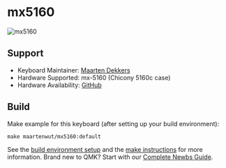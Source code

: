 # mx5160

![mx5160](https://i.imgur.com/XZ9xUeq.jpg)

## Support
* Keyboard Maintainer: [Maarten Dekkers](https://github.com/maartenwut)
* Hardware Supported: mx-5160 (Chicony 5160c case)
* Hardware Availability: [GitHub](https://github.com/Maartenwut/mx-5160)

## Build
Make example for this keyboard (after setting up your build environment):

    make maartenwut/mx5160:default

See the [build environment setup](https://docs.qmk.fm/#/getting_started_build_tools) and the [make instructions](https://docs.qmk.fm/#/getting_started_make_guide) for more information. Brand new to QMK? Start with our [Complete Newbs Guide](https://docs.qmk.fm/#/newbs).